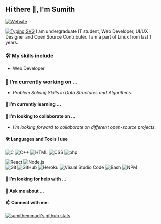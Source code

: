 ## Hi there 🙌, I'm Sumith
[![Website](https://img.shields.io/badge/Text-Text-green?style=flat-square)](https://google.com)

[![Typing SVG](https://readme-typing-svg.herokuapp.com?font=sherif&color=F70000&lines=I'm+a+Student;I'm+a+Developer;This+is+test+line2)](https://git.io/typing-svg)
I am undergraduate IT student, Web Developer, UI/UX Designer and Open Source Contributer. I am a part of Linux from last 1 years.

### 🛠 My skills include 
-   Web Developer
### 🔭 I’m currently working on ...
- _Problem Solving Skills in Data Structures and Algorithms._
#### 🌱 I’m currently learning ...
#### 👯 I’m looking to collaborate on ...
- _I’m looking forward to collaborate on different open-source projects._
#### 🛠 Languages and Tools I use 

  ![C](https://img.shields.io/badge/-C-040E2C?style=for-the-badge&logo=C)
  ![C++](https://img.shields.io/badge/C++-040E2C?style=for-the-badge&logo=c%2B%2B&logoColor=00599C)
  ![HTML](https://img.shields.io/badge/-HTML-040E2C?style=for-the-badge&logo=HTML5)
  ![CSS](https://img.shields.io/badge/-CSS-040E2C?style=for-the-badge&logo=CSS3&logoColor=1572B6)
  ![php](https://img.shields.io/badge/PHP-777BB4?style=for-the-badge&logo=php&logoColor=white)
<!--  ![JavaScript](https://img.shields.io/badge/-JavaScript-040E2C?style=for-the-badge&logo=javascript)
  ![JQuery](https://img.shields.io/badge/-JQuery-040E2C?style=for-the-badge&logo=jquery&logoColor=0769ad)
  ![Bootstrap](https://img.shields.io/badge/-Bootstrap-040E2C?style=for-the-badge&logo=bootstrap&logoColor=563D7C)
  ![Sass](https://img.shields.io/badge/-Sass-040E2C?style=for-the-badge&logo=sass&logoColor=cc6699)
  ![Less](https://img.shields.io/badge/-Less-040E2C?style=for-the-badge&logo=less&logoColor=428bca)
  <br>
  ![MongoDB](https://img.shields.io/badge/-MongoDB-040E2C?style=for-the-badge&logo=mongodb)
  ![Express](https://img.shields.io/badge/-ExpressJS-040E2C?style=for-the-badge&logo=express) -->
  ![React](https://img.shields.io/badge/-React-040E2C?style=for-the-badge&logo=react)
  ![Node.js](https://img.shields.io/badge/-Node.js-040E2C?style=for-the-badge&logo=node.js)
  <br>
  ![Git](https://img.shields.io/badge/-Git-040E2C?style=for-the-badge&logo=git)
  ![GitHub](https://img.shields.io/badge/-GitHub-040E2C?style=for-the-badge&logo=github)
  ![Heroku](https://img.shields.io/badge/-Heroku-040E2C?style=for-the-badge&logo=heroku&logoColor=6567a5)
  ![Visual Studio Code](https://img.shields.io/badge/-Visual%20Studio%20Code-040E2C?style=for-the-badge&logo=visual-studio-code&logoColor=007ACC)
  ![Bash](https://img.shields.io/badge/-Bash-040E2C?style=for-the-badge&logo=gnu-bash&logoColor=white)
  ![NPM](https://img.shields.io/badge/-Npm-040E2C?style=for-the-badge&logo=npm&logoColor=white)

#### 🤔 I’m looking for help with ...
#### 💬 Ask me about ...
<!-- #### 📫 How to reach me: ... -->
#### 📫 Connect with me:
<!-- #### 😄 Pronouns: ...
#### ⚡ Fun fact: ...-->


[![sumithemmadi's github stats](https://github-readme-stats.vercel.app/api?username=sumithemmadi&count_private=true&include_all_commits=true&theme=radical)](https://google.com)
